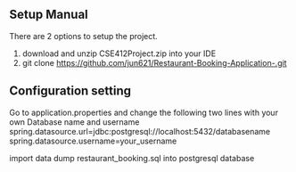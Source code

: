 ## Setup Manual
There are 2 options to setup the project.
1. download and unzip CSE412Project.zip into your IDE
2. git clone https://github.com/jun621/Restaurant-Booking-Application-.git

## Configuration setting 
Go to application.properties and change the following two lines with your own Database name and username 
spring.datasource.url=jdbc:postgresql://localhost:5432/databasename
spring.datasource.username=your_username

import data dump restaurant_booking.sql into postgresql database 


